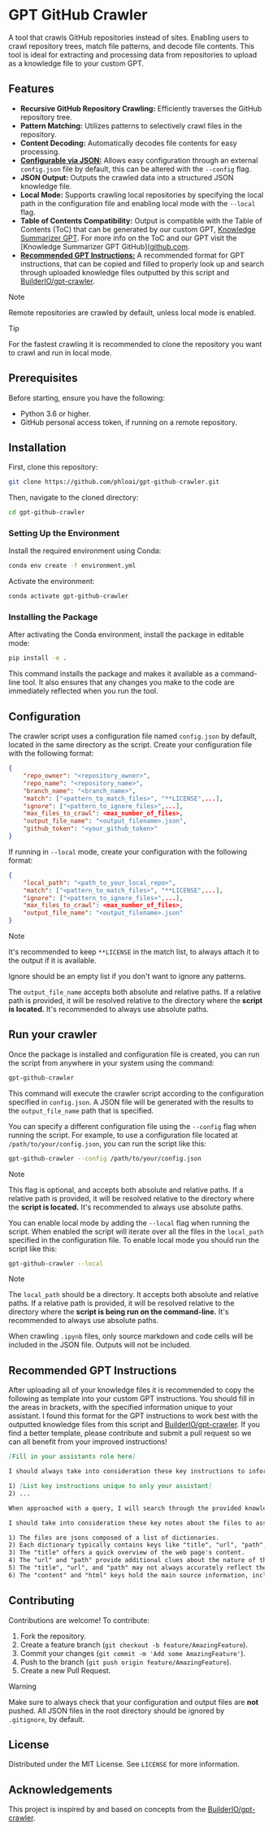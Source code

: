 # GPT GitHub Crawler
A tool that crawls GitHub repositories instead of sites. Enabling users to crawl repository trees, match file patterns, and decode file contents. This tool is ideal for extracting and processing data from repositories to upload as a knowledge file to your custom GPT.

## Features
- **Recursive GitHub Repository Crawling:** Efficiently traverses the GitHub repository tree.
- **Pattern Matching:** Utilizes patterns to selectively crawl files in the repository.
- **Content Decoding:** Automatically decodes file contents for easy processing.
- [**Configurable via JSON:**](#configuration) Allows easy configuration through an external `config.json` file by default, this can be altered with the `--config` flag.
- **JSON Output:** Outputs the crawled data into a structured JSON knowledge file.
- **Local Mode:** Supports crawling local repositories by specifying the local path in the configuration file and enabling local mode with the `--local` flag.
- **Table of Contents Compatibility:** Output is compatible with the Table of Contents (ToC) that can be generated by our custom GPT, [Knowledge Summarizer GPT](https://chat.openai.com/g/g-McHIHioC4-knowledge-summarizer). For more info on the ToC and our GPT visit the [Knowledge Summarizer GPT GitHub]([github.com](https://github.com/phloai/knowledge-summarizer-gpt).
- [**Recommended GPT Instructions:**](#recommended-gpt-instructions) A recommended format for GPT instructions, that can be copied and filled to properly look up and search through uploaded knowledge files outputted by this script and [BuilderIO/gpt-crawler](https://github.com/BuilderIO/gpt-crawler).

> [!NOTE]
> Remote repositories are crawled by default, unless local mode is enabled.

> [!TIP]
> For the fastest crawling it is recommended to clone the repository you want to crawl and run in local mode.

## Prerequisites
Before starting, ensure you have the following:
- Python 3.6 or higher.
- GitHub personal access token, if running on a remote repository.

## Installation
First, clone this repository:

```bash
git clone https://github.com/phloai/gpt-github-crawler.git
```

Then, navigate to the cloned directory:

```bash
cd gpt-github-crawler
```

### Setting Up the Environment
Install the required environment using Conda:

```bash
conda env create -f environment.yml
```

Activate the environment:

```bash
conda activate gpt-github-crawler
```

### Installing the Package
After activating the Conda environment, install the package in editable mode:

```bash
pip install -e .
```

This command installs the package and makes it available as a command-line tool. It also ensures that any changes you make to the code are immediately reflected when you run the tool.

## Configuration
The crawler script uses a configuration file named `config.json` by default, located in the same directory as the script. Create your configuration file with the following format:

```json
{
    "repo_owner": "<repository_owner>",
    "repo_name": "<repository_name>",
    "branch_name": "<branch_name>",
    "match": ["<pattern_to_match_files>", "**LICENSE",...],
    "ignore": ["<pattern_to_ignore_files>",...],
    "max_files_to_crawl": <max_number_of_files>,
    "output_file_name": "<output_filename>.json",
    "github_token": "<your_github_token>"
}
```

If running in `--local` mode, create your configuration with the following format:

```json
{
    "local_path": "<path_to_your_local_repo>",
    "match": ["<pattern_to_match_files>", "**LICENSE",...],
    "ignore": ["<pattern_to_ignore_files>",...],
    "max_files_to_crawl": <max_number_of_files>,
    "output_file_name": "<output_filename>.json"
}
```

> [!NOTE]
> It's recommended to keep `**LICENSE` in the match list, to always attach it to the output if it is available.
> 
> Ignore should be an empty list if you don't want to ignore any patterns.
> 
> The `output_file_name` accepts both absolute and relative paths. If a relative path is provided, it will be resolved relative to the directory where the **script is located.** It's recommended to always use absolute paths.

## Run your crawler
Once the package is installed and configuration file is created, you can run the script from anywhere in your system using the command:

```bash
gpt-github-crawler
```

This command will execute the crawler script according to the configuration specified in `config.json`. A JSON file will be generated with the results to the `output_file_name` path that is specified.

You can specify a different configuration file using the `--config` flag when running the script. For example, to use a configuration file located at `/path/to/your/config.json`, you can run the script like this:

```bash
gpt-github-crawler --config /path/to/your/config.json
```

> [!NOTE]
> This flag is optional, and accepts both absolute and relative paths. If a relative path is provided, it will be resolved relative to the directory where the **script is located.** It's recommended to always use absolute paths.

You can enable local mode by adding the `--local` flag when running the script. When enabled the script will iterate over all the files in the `local_path` specified in the configuration file. To enable local mode you should run the script like this:

```bash
gpt-github-crawler --local
```

> [!NOTE]
> The `local_path` should be a directory. It accepts both absolute and relative paths. If a relative path is provided, it will be resolved relative to the directory where the **script is being run on the command-line.** It's recommended to always use absolute paths.
> 
> When crawling `.ipynb` files, only source markdown and code cells will be included in the JSON file. Outputs will not be included.

## Recommended GPT Instructions
After uploading all of your knowledge files it is recommended to copy the following as template into your custom GPT instructions. You should fill in the areas in brackets, with the specified information unique to your assistant. I found this format for the GPT instructions to work best with the outputted knowledge files from this script and [BuilderIO/gpt-crawler](https://github.com/BuilderIO/gpt-crawler). If you find a better template, please contribute and submit a pull request so we can all benefit from your improved instructions!

```markdown
[Fill in your assistants role here] 

I should always take into consideration these key instructions to inform my response:

1) [List key instructions unique to only your assistant]
2) ...

When approached with a query, I will search through the provided knowledge files. My responses will be based on the patterns, syntax, and structures found within the source information of these documents. It's crucial that I do not need specific examples to respond, I should learn and abstract code and documentation found inside the source information of these documents to generate my own code that will assist the user.

I should take into consideration these key notes about the files to assist with my Retrieval-Augmented-Generation (RAG):

1) The files are jsons composed of a list of dictionaries. 
2) Each dictionary typically contains keys like "title", "url", "path", "content", and "html".  
3) The "title" offers a quick overview of the web page's content. 
4) The "url" and "path" provide additional clues about the nature of the content. 
5) The "title", "url", and "path" may not always accurately reflect the content. 
6) The "content" and "html" keys hold the main source information, including code and documentation.
```

## Contributing
Contributions are welcome! To contribute:

1. Fork the repository.
2. Create a feature branch (`git checkout -b feature/AmazingFeature`).
3. Commit your changes (`git commit -m 'Add some AmazingFeature'`).
4. Push to the branch (`git push origin feature/AmazingFeature`).
5. Create a new Pull Request.

> [!WARNING]
> Make sure to always check that your configuration and output files are **not** pushed. All JSON files in the root directory should be ignored by `.gitignore`, by default.

## License
Distributed under the MIT License. See `LICENSE` for more information.

## Acknowledgements
This project is inspired by and based on concepts from the [BuilderIO/gpt-crawler](https://github.com/BuilderIO/gpt-crawler).
